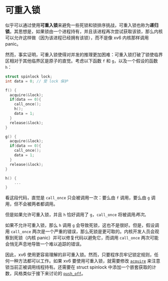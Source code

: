 # 可重入锁

似乎可以通过使用**可重入锁**来避免一些死锁和锁排序挑战，可重入锁也称为**递归锁**。其思想是，如果锁由一个进程持有，并且该进程再次尝试获取该锁，那么内核可以允许这样做（因为该进程已经拥有该锁），而不是像 xv6 内核那样调用 panic。

然而，事实证明，可重入锁使得对并发的推理更加困难：可重入锁打破了锁使临界区相对于其他临界区是原子的直觉。考虑以下函数 `f` 和 `g`，以及一个假设的函数 `h`：


```c
struct spinlock lock;
int data = 0; // 受 lock 保护

f() {
  acquire(&lock);
  if(data == 0){
    call_once();
    h();
    data = 1;
  }
  release(&lock);
}

g() {
  acquire(&lock);
  if(data == 0){
    call_once();
    data = 1;
  }
  release(&lock);
}

h() {
    ...
}

```


看这段代码，直觉是 `call_once` 只会被调用一次：要么由 `f` 调用，要么由 `g` 调用，但不会被两者都调用。

但是如果允许可重入锁，并且 `h` 恰好调用了 `g`，`call_once` 将被调用*两次*。

如果不允许可重入锁，那么 `h` 调用 `g` 会导致死锁，这也不是很好。但是，假设调用 `call_once` 两次是一个严重的错误，那么死锁是更可取的。内核开发人员会观察到死锁（内核 panic）并可以修复代码以避免它，而调用 `call_once` 两次可能会悄无声息地导致一个难以追踪的错误。

因此，xv6 使用更容易理解的非可重入锁。然而，只要程序员牢记锁定规则，任何一种方法都可以工作。如果 xv6 要使用可重入锁，就需要修改 [`acquire`](/source/xv6-riscv/kernel/defs.h.md) 来注意锁当前正被调用线程持有。还需要在 struct spinlock 中添加一个嵌套获取的计数，风格类似于接下来讨论的 [`push_off`](/source/xv6-riscv/kernel/defs.h.md)。